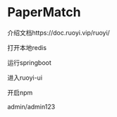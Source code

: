 # PaperMatch
介绍文档https://doc.ruoyi.vip/ruoyi/


打开本地redis

运行springboot

进入ruoyi-ui

开启npm

admin/admin123
